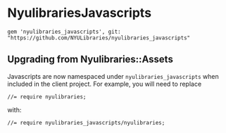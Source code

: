 # NyulibrariesJavascripts

```
gem 'nyulibraries_javascripts', git: "https://github.com/NYULibraries/nyulibraries_javascripts"
```

## Upgrading from Nyulibraries::Assets

Javascripts are now namespaced under `nyulibraries_javascripts` when included in the client project. For example, you will need to replace

```
//= require nyulibraries;
```

with:

```
//= require nyulibraries_javascripts/nyulibraries;
```

